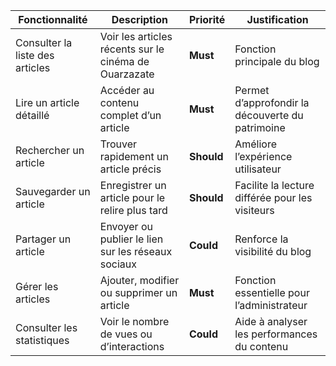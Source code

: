 | Fonctionnalité                  | Description                                           | Priorité   | Justification                                    |
| ------------------------------- | ----------------------------------------------------- | ---------- | ------------------------------------------------ |
| Consulter la liste des articles | Voir les articles récents sur le cinéma de Ouarzazate | **Must**   | Fonction principale du blog                      |
| Lire un article détaillé        | Accéder au contenu complet d’un article               | **Must**   | Permet d’approfondir la découverte du patrimoine |
| Rechercher un article           | Trouver rapidement un article précis                  | **Should** | Améliore l’expérience utilisateur                |
| Sauvegarder un article          | Enregistrer un article pour le relire plus tard       | **Should** | Facilite la lecture différée pour les visiteurs  |
| Partager un article             | Envoyer ou publier le lien sur les réseaux sociaux    | **Could**  | Renforce la visibilité du blog                   |
| Gérer les articles              | Ajouter, modifier ou supprimer un article             | **Must**   | Fonction essentielle pour l’administrateur       |
| Consulter les statistiques      | Voir le nombre de vues ou d’interactions              | **Could**  | Aide à analyser les performances du contenu      |
